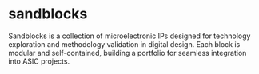 # sandblocks
Sandblocks is a collection of microelectronic IPs designed for technology exploration and methodology validation in digital design. Each block is modular and self-contained, building a portfolio for seamless integration into ASIC projects.

